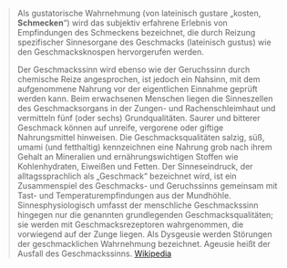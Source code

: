 > Als gustatorische Wahrnehmung (von lateinisch gustare „kosten, **Schmecken**“) wird das subjektiv erfahrene Erlebnis von Empfindungen des Schmeckens bezeichnet, die durch Reizung spezifischer Sinnesorgane des Geschmacks (lateinisch gustus) wie den Geschmacksknospen hervorgerufen werden.
>
> Der Geschmackssinn wird ebenso wie der Geruchssinn durch chemische Reize angesprochen, ist jedoch ein Nahsinn, mit dem aufgenommene Nahrung vor der eigentlichen Einnahme geprüft werden kann. Beim erwachsenen Menschen liegen die Sinneszellen des Geschmacksorgans in der Zungen- und Rachenschleimhaut und vermitteln fünf (oder sechs) Grundqualitäten. Saurer und bitterer Geschmack können auf unreife, vergorene oder giftige Nahrungsmittel hinweisen. Die Geschmacksqualitäten salzig, süß, umami (und fetthaltig) kennzeichnen eine Nahrung grob nach ihrem Gehalt an Mineralien und ernährungswichtigen Stoffen wie Kohlenhydraten, Eiweißen und Fetten.
> Der Sinneseindruck, der alltagssprachlich als „Geschmack“ bezeichnet wird, ist ein Zusammenspiel des Geschmacks- und Geruchssinns gemeinsam mit Tast- und Temperaturempfindungen aus der Mundhöhle. Sinnesphysiologisch umfasst der menschliche Geschmackssinn hingegen nur die genannten grundlegenden Geschmacksqualitäten; sie werden mit Geschmacksrezeptoren wahrgenommen, die vorwiegend auf der Zunge liegen.
> Als Dysgeusie werden Störungen der geschmacklichen Wahrnehmung bezeichnet. Ageusie heißt der Ausfall des Geschmackssinns.
> [Wikipedia](https://de.wikipedia.org/wiki/Gustatorische%20Wahrnehmung)